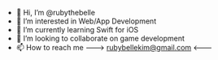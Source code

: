 - 👋 Hi, I’m @rubythebelle
- 👀 I’m interested in Web/App Development
- 🌱 I’m currently learning Swift for iOS
- 💞️ I’m looking to collaborate on game development
- 📫 How to reach me ---> rubybellekim@gmail.com <---

<!---
rubythebelle/rubythebelle is a ✨ special ✨ repository because its `README.md` (this file) appears on your GitHub profile.
You can click the Preview link to take a look at your changes.
--->
